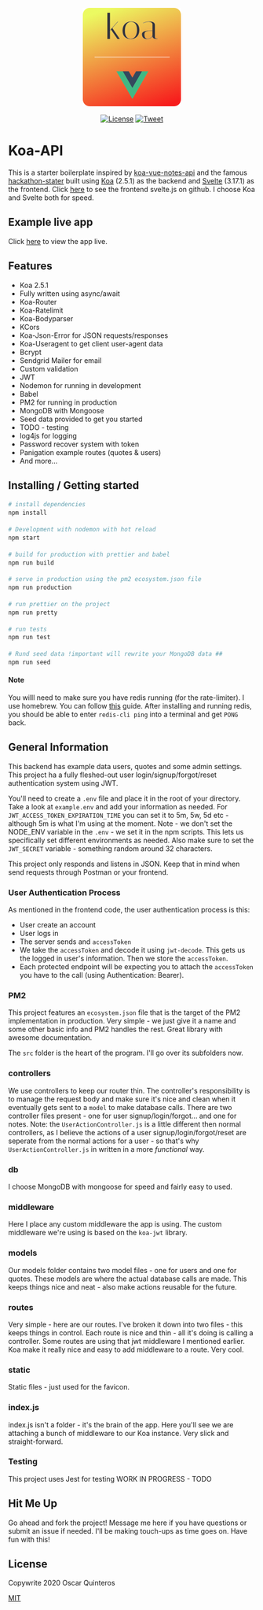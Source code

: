 <p align="center"><a href="https://koa-vue-notes-web.innermonkdesign.com/" target="_blank"><img width="200" src="./src/static/koa-icon.png"></a></p>

<p align="center">
  <a href="http://opensource.org/licenses/MIT"><img src="https://img.shields.io/badge/license-MIT-blue.svg" alt="License"></a>
  <a href="https://twitter.com/intent/tweet?url=https%3A%2F%2Fgithub.com%2Fjohndatserakis%2Fkoa-vue-notes-api&text=Check%20out%20koa-vue-notes-api%20on%20GitHub&via=innermonkdesign">
  <img src="https://img.shields.io/twitter/url/https/github.com/johndatserakis/koa-vue-notes-api.svg?style=social" alt="Tweet"></a>
</p>

# Koa-API

This is a starter boilerplate inspired by [koa-vue-notes-api](https://github.com/johndatserakis/koa-vue-notes-api) and the famous [hackathon-stater](https://github.com/sahat/hackathon-starter) built using [Koa](http://koajs.com/) (2.5.1) as the backend and [Svelte](https://svelte.dev/) (3.17.1) as the frontend. Click [here](https://github.com/mylastore/svelte-boilerplate) to see the frontend svelte.js on github. I choose Koa and Svelte both for speed. 

## Example live app
Click [here](https://mylastore.com/) to view the app live. 

## Features
- Koa 2.5.1
- Fully written using async/await
- Koa-Router
- Koa-Ratelimit
- Koa-Bodyparser
- KCors
- Koa-Json-Error for JSON requests/responses
- Koa-Useragent to get client user-agent data
- Bcrypt
- Sendgrid Mailer for email
- Custom validation
- JWT
- Nodemon for running in development
- Babel
- PM2 for running in production
- MongoDB with Mongoose
- Seed data provided to get you started
- TODO - testing
- log4js for logging
- Password recover system with token
- Panigation example routes (quotes & users)
- And more...

## Installing / Getting started

``` bash
# install dependencies
npm install

# Development with nodemon with hot reload
npm start

# build for production with prettier and babel
npm run build

# serve in production using the pm2 ecosystem.json file
npm run production

# run prettier on the project
npm run pretty

# run tests
npm run test

# Rund seed data !important will rewrite your MongoDB data ##
npm run seed
```

#### Note

You willl need to make sure you have redis running (for the rate-limiter). I use homebrew. You can follow [this](https://medium.com/@petehouston/install-and-config-redis-on-mac-os-x-via-homebrew-eb8df9a4f298) guide. After installing and running redis, you should be able to enter `redis-cli ping` into a terminal and get `PONG` back.

## General Information

This backend has example data users, quotes and some admin settings.  This project ha a fully fleshed-out user login/signup/forgot/reset authentication system using JWT.

You'll need to create a `.env` file and place it in the root of your directory. Take a look at `example.env` and add your information as needed. For `JWT_ACCESS_TOKEN_EXPIRATION_TIME` you can set it to 5m, 5w, 5d etc - although 5m is what I'm using at the moment. Note - we don't set the NODE_ENV variable in the `.env` - we set it in the npm scripts. This lets us specifically set different environments as needed. Also make sure to set the `JWT_SECRET` variable - something random around 32 characters.

This project only responds and listens in JSON. Keep that in mind when send requests through Postman or your frontend.

### User Authentication Process

As mentioned in the frontend code, the user authentication process is this:

- User create an account
- User logs in
- The server sends and `accessToken`
- We take the `accessToken` and decode it using `jwt-decode`. This gets us the logged in user's information. Then we store the `accessToken`.
- Each protected endpoint will be expecting you to attach the `accessToken` you have to the call (using Authentication: Bearer). 

### PM2

This project features an `ecosystem.json` file that is the target of the PM2 implementation in production. Very simple - we just give it a name and some other basic info and PM2 handles the rest. Great library with awesome documentation.

The `src` folder is the heart of the program. I'll go over its subfolders now.

### controllers

We use controllers to keep our router thin. The controller's responsibility is to manage the request body and make sure it's nice and clean when it eventually gets sent to a `model` to make database calls. There are two controller files present - one for user signup/login/forgot... and one for notes. Note: the `UserActionController.js` is a little different then normal controllers, as I believe the actions of a user signup/login/forgot/reset are seperate from the normal actions for a user - so that's why `UserActionController.js` in written in a more *functional* way.

### db

I choose MongoDB  with mongoose for speed and fairly easy to used.

### middleware

Here I place any custom middleware the app is using. The custom middleware we're using is based on the `koa-jwt` library.

### models

Our models folder contains two model files - one for users and one for quotes. These models are where the actual database calls are made. This keeps things nice and neat - also make actions reusable for the future.

### routes

Very simple - here are our routes. I've broken it down into two files - this keeps things in control. Each route is nice and thin - all it's doing is calling a controller. Some routes are using that jwt middleware I mentioned earlier. Koa make it really nice and easy to add middleware to a route. Very cool.

### static

Static files - just used for the favicon.

### index.js

index.js isn't a folder - it's the brain of the app. Here you'll see we are attaching a bunch of middleware to our Koa instance. Very slick and straight-forward.

### Testing

This project uses Jest for testing WORK IN PROGRESS - TODO 

## Hit Me Up

Go ahead and fork the project! Message me here if you have questions or submit an issue if needed. I'll be making touch-ups as time goes on. Have fun with this!

## License

Copywrite 2020 Oscar Quinteros

[MIT](http://opensource.org/licenses/MIT)

